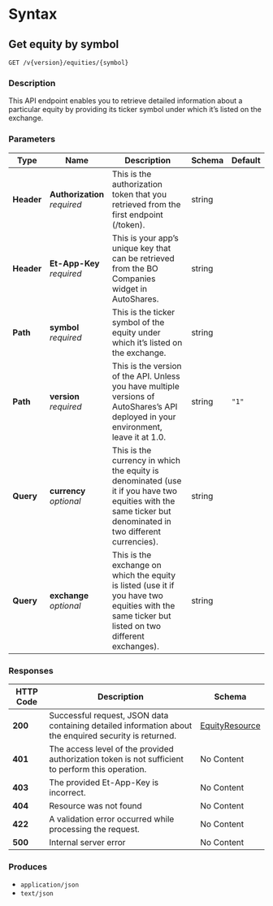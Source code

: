 # Syntax

## Get equity by symbol

```
GET /v{version}/equities/{symbol}
```

### Description

This API endpoint enables you to retrieve detailed information about a particular equity by providing its ticker symbol under which it’s listed on the exchange.

### Parameters

| Type       | Name                                                         | Description                                                                                                                                                 | Schema | Default |
| ---------- | ------------------------------------------------------------ | ----------------------------------------------------------------------------------------------------------------------------------------------------------- | ------ | ------- |
| **Header** | <p><strong>Authorization</strong>  <br><em>required</em></p> | This is the authorization token that you retrieved from the first endpoint (/token).                                                                        | string |         |
| **Header** | <p><strong>Et-App-Key</strong>  <br><em>required</em></p>    | This is your app’s unique key that can be retrieved from the BO Companies widget in AutoShares.                                                            | string |         |
| **Path**   | <p><strong>symbol</strong>  <br><em>required</em></p>        | This is the ticker symbol of the equity under which it’s listed on the exchange.                                                                            | string |         |
| **Path**   | <p><strong>version</strong>  <br><em>required</em></p>       | This is the version of the API. Unless you have multiple versions of AutoShares’s API deployed in your environment, leave it at 1.0.                       | string | `"1"`   |
| **Query**  | <p><strong>currency</strong>  <br><em>optional</em></p>      | This is the currency in which the equity is denominated (use it if you have two equities with the same ticker but denominated in two different currencies). | string |         |
| **Query**  | <p><strong>exchange</strong>  <br><em>optional</em></p>      | This is the exchange on which the equity is listed (use it if you have two equities with the same ticker but listed on two different exchanges).            | string |         |

### Responses

| HTTP Code | Description                                                                                            | Schema                                                            |
| --------- | ------------------------------------------------------------------------------------------------------ | ----------------------------------------------------------------- |
| **200**   | Successful request, JSON data containing detailed information about the enquired security is returned. | [EquityResource](securities\_getequitybysymbol.md#equityresource) |
| **401**   | The access level of the provided authorization token is not sufficient to perform this operation.      | No Content                                                        |
| **403**   | The provided Et-App-Key is incorrect.                                                                  | No Content                                                        |
| **404**   | Resource was not found                                                                                 | No Content                                                        |
| **422**   | A validation error occurred while processing the request.                                              | No Content                                                        |
| **500**   | Internal server error                                                                                  | No Content                                                        |

### Produces

* `application/json`
* `text/json`
